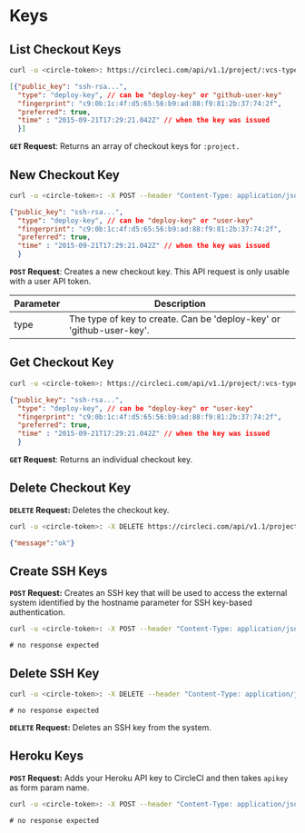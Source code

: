 # Keys

## List Checkout Keys

```sh
curl -u <circle-token>: https://circleci.com/api/v1.1/project/:vcs-type/:username/:project/checkout-key
```

```json
[{"public_key": "ssh-rsa...",
  "type": "deploy-key", // can be "deploy-key" or "github-user-key"
  "fingerprint": "c9:0b:1c:4f:d5:65:56:b9:ad:88:f9:81:2b:37:74:2f",
  "preferred": true,
  "time" : "2015-09-21T17:29:21.042Z" // when the key was issued
  }]
```

**`GET` Request**: Returns an array of checkout keys for `:project.`

## New Checkout Key

```sh
curl -u <circle-token>: -X POST --header "Content-Type: application/json" -d '{"type":"github-user-key"}' https://circleci.com/api/v1.1/project/:vcs-type/:username/:project/checkout-key
```

```json
{"public_key": "ssh-rsa...",
  "type": "deploy-key", // can be "deploy-key" or "user-key"
  "fingerprint": "c9:0b:1c:4f:d5:65:56:b9:ad:88:f9:81:2b:37:74:2f",
  "preferred": true,
  "time" : "2015-09-21T17:29:21.042Z" // when the key was issued
  }
```

**`POST` Request**: Creates a new checkout key. This API request is only usable with a user API token.

Parameter | Description
------- | -------------
type | The type of key to create. Can be 'deploy-key' or 'github-user-key'.


## Get Checkout Key

```sh
curl -u <circle-token>: https://circleci.com/api/v1.1/project/:vcs-type/:username/:project/checkout-key/:fingerprint
```

```json
{"public_key": "ssh-rsa...",
  "type": "deploy-key", // can be "deploy-key" or "user-key"
  "fingerprint": "c9:0b:1c:4f:d5:65:56:b9:ad:88:f9:81:2b:37:74:2f",
  "preferred": true,
  "time" : "2015-09-21T17:29:21.042Z" // when the key was issued
  }
```

**`GET` Request**: Returns an individual checkout key.

## Delete Checkout Key

**`DELETE` Request:** Deletes the checkout key.

```sh
curl -u <circle-token>: -X DELETE https://circleci.com/api/v1.1/project/:vcs-type/:username/:project/checkout-key/:fingerprint
```

```json
{"message":"ok"}
```

## Create SSH Keys

**`POST` Request:** Creates an SSH key that will be used to access the external system identified by the hostname parameter for SSH key-based authentication.

```sh
curl -u <circle-token>: -X POST --header "Content-Type: application/json" -d '{"hostname":"hostname","private_key":"RSA private key"}' https://circleci.com/api/v1.1/project/:vcs-type/:username/:project/ssh-key
```

```
# no response expected
```

## Delete SSH Key

```sh
curl -u <circle-token>: -X DELETE --header "Content-Type: application/json" -d {"fingerprint":"Fingerprint", "hostname":"Hostname"} https://circleci.com/api/v1.1/project/:vcs-type/:username/:project/ssh-key
```

```
# no response expected
```

**`DELETE` Request:** Deletes an SSH key from the system.


## Heroku Keys

**`POST` Request:** Adds your Heroku API key to CircleCI and then takes `apikey` as form param name.

```sh
curl -u <circle-token>: -X POST --header "Content-Type: application/json" -d '{"apikey":"Heroku key"}' https://circleci.com/user/heroku-key
```

```
# no response expected
```
